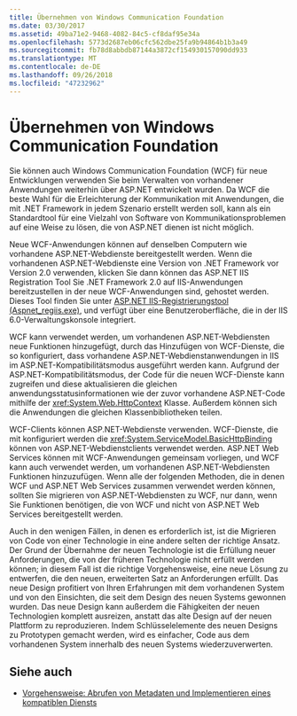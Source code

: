 ```yaml
---
title: Übernehmen von Windows Communication Foundation
ms.date: 03/30/2017
ms.assetid: 49ba71e2-9468-4082-84c5-cf8daf95e34a
ms.openlocfilehash: 5773d2687eb06cfc562dbe25fa9b94864b1b3a49
ms.sourcegitcommit: fb78d8abbdb87144a3872cf154930157090dd933
ms.translationtype: MT
ms.contentlocale: de-DE
ms.lasthandoff: 09/26/2018
ms.locfileid: "47232962"
---
```

# <a name="adopting-windows-communication-foundation"></a>Übernehmen von Windows Communication Foundation

Sie können auch Windows Communication Foundation (WCF) für neue Entwicklungen verwenden Sie beim Verwalten von vorhandener Anwendungen weiterhin über ASP.NET entwickelt wurden. Da WCF die beste Wahl für die Erleichterung der Kommunikation mit Anwendungen, die mit .NET Framework in jedem Szenario erstellt werden soll, kann als ein Standardtool für eine Vielzahl von Software von Kommunikationsproblemen auf eine Weise zu lösen, die von ASP.NET dienen ist nicht möglich.

Neue WCF-Anwendungen können auf denselben Computern wie vorhandene ASP.NET-Webdienste bereitgestellt werden. Wenn die vorhandenen ASP.NET-Webdienste eine Version von .NET Framework vor Version 2.0 verwenden, klicken Sie dann können das ASP.NET IIS Registration Tool Sie .NET Framework 2.0 auf IIS-Anwendungen bereitzustellen in der neue WCF-Anwendungen sind, gehostet werden. Dieses Tool finden Sie unter [ASP.NET IIS-Registrierungstool (Aspnet_regiis.exe)](https://go.microsoft.com/fwlink/?LinkId=94687), und verfügt über eine Benutzeroberfläche, die in der IIS 6.0-Verwaltungskonsole integriert.

WCF kann verwendet werden, um vorhandenen ASP.NET-Webdiensten neue Funktionen hinzugefügt, durch das Hinzufügen von WCF-Dienste, die so konfiguriert, dass vorhandene ASP.NET-Webdienstanwendungen in IIS im ASP.NET-Kompatibilitätsmodus ausgeführt werden kann. Aufgrund der ASP.NET-Kompatibilitätsmodus, der Code für die neuen WCF-Dienste kann zugreifen und diese aktualisieren die gleichen anwendungsstatusinformationen wie der zuvor vorhandene ASP.NET-Code mithilfe der <xref:System.Web.HttpContext> Klasse. Außerdem können sich die Anwendungen die gleichen Klassenbibliotheken teilen.

WCF-Clients können ASP.NET-Webdienste verwenden. WCF-Dienste, die mit konfiguriert werden die <xref:System.ServiceModel.BasicHttpBinding> können von ASP.NET-Webdienstclients verwendet werden. ASP.NET Web Services können mit WCF-Anwendungen gemeinsam vorliegen, und WCF kann auch verwendet werden, um vorhandenen ASP.NET-Webdiensten Funktionen hinzuzufügen. Wenn alle der folgenden Methoden, die in denen WCF und ASP.NET Web Services zusammen verwendet werden können, sollten Sie migrieren von ASP.NET-Webdiensten zu WCF, nur dann, wenn Sie Funktionen benötigen, die von WCF und nicht von ASP.NET Web Services bereitgestellt werden.

Auch in den wenigen Fällen, in denen es erforderlich ist, ist die Migrieren von Code von einer Technologie in eine andere selten der richtige Ansatz. Der Grund der Übernahme der neuen Technologie ist die Erfüllung neuer Anforderungen, die von der früheren Technologie nicht erfüllt werden können; in diesem Fall ist die richtige Vorgehensweise, eine neue Lösung zu entwerfen, die den neuen, erweiterten Satz an Anforderungen erfüllt. Das neue Design profitiert von Ihren Erfahrungen mit dem vorhandenen System und von den Einsichten, die seit dem Design des neuen Systems gewonnen wurden. Das neue Design kann außerdem die Fähigkeiten der neuen Technologien komplett ausreizen, anstatt das alte Design auf der neuen Plattform zu reproduzieren. Indem Schlüsselelemente des neuen Designs zu Prototypen gemacht werden, wird es einfacher, Code aus dem vorhandenen System innerhalb des neuen Systems wiederzuverwerten.

## <a name="see-also"></a>Siehe auch

- [Vorgehensweise: Abrufen von Metadaten und Implementieren eines kompatiblen Diensts](../../../../docs/framework/wcf/feature-details/how-to-retrieve-metadata-and-implement-a-compliant-service.md)
